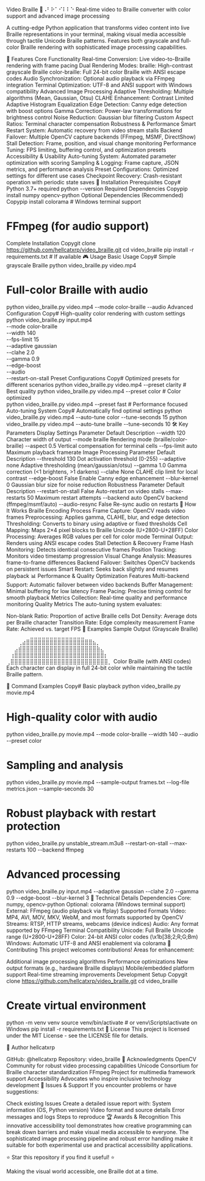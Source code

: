 Video Braille 🎥⠠⠃⠗⠁⠊⠇⠇⠑
Real-time video to Braille converter with color support and advanced image processing

A cutting-edge Python application that transforms video content into live Braille representations in your terminal, making visual media accessible through tactile Unicode Braille patterns. Features both grayscale and full-color Braille rendering with sophisticated image processing capabilities.

🌟 Features
Core Functionality
Real-time Conversion: Live video-to-Braille rendering with frame pacing
Dual Rendering Modes:
braille: High-contrast grayscale Braille
color-braille: Full 24-bit color Braille with ANSI escape codes
Audio Synchronization: Optional audio playback via FFmpeg integration
Terminal Optimization: UTF-8 and ANSI support with Windows compatibility
Advanced Image Processing
Adaptive Thresholding: Multiple algorithms (Mean, Gaussian, Otsu)
CLAHE Enhancement: Contrast Limited Adaptive Histogram Equalization
Edge Detection: Canny edge detection with boost options
Gamma Correction: Power-law transformations for brightness control
Noise Reduction: Gaussian blur filtering
Custom Aspect Ratios: Terminal character compensation
Robustness & Performance
Smart Restart System: Automatic recovery from video stream stalls
Backend Failover: Multiple OpenCV capture backends (FFmpeg, MSMF, DirectShow)
Stall Detection: Frame, position, and visual change monitoring
Performance Tuning: FPS limiting, buffering control, and optimization presets
Accessibility & Usability
Auto-tuning System: Automated parameter optimization with scoring
Sampling & Logging: Frame capture, JSON metrics, and performance analysis
Preset Configurations: Optimized settings for different use cases
Checkpoint Recovery: Crash-resistant operation with periodic state saves
🚀 Installation
Prerequisites
Copy# Python 3.7+ required
python --version
Required Dependencies
Copypip install numpy opencv-python
Optional Dependencies (Recommended)
Copypip install colorama  # Windows terminal support
# FFmpeg (for audio support)
Complete Installation
Copygit clone https://github.com/hellcatxrp/video_braille.git
cd video_braille
pip install -r requirements.txt  # If available
🎮 Usage
Basic Usage
Copy# Simple grayscale Braille
python video_braille.py video.mp4

# Full-color Braille with audio
python video_braille.py video.mp4 --mode color-braille --audio
Advanced Configuration
Copy# High-quality color rendering with custom settings
python video_braille.py input.mp4 \
  --mode color-braille \
  --width 140 \
  --fps-limit 15 \
  --adaptive gaussian \
  --clahe 2.0 \
  --gamma 0.9 \
  --edge-boost \
  --audio \
  --restart-on-stall
Preset Configurations
Copy# Optimized presets for different scenarios
python video_braille.py video.mp4 --preset clarity    # Best quality
python video_braille.py video.mp4 --preset color     # Color optimized  
python video_braille.py video.mp4 --preset fast      # Performance focused
Auto-tuning System
Copy# Automatically find optimal settings
python video_braille.py video.mp4 --auto-tune color --tune-seconds 15
python video_braille.py video.mp4 --auto-tune braille --tune-seconds 10
🛠️ Key Parameters
Display Settings
Parameter	Default	Description
--width	120	Character width of output
--mode	braille	Rendering mode (braille/color-braille)
--aspect	0.5	Vertical compensation for terminal cells
--fps-limit	auto	Maximum playback framerate
Image Processing
Parameter	Default	Description
--threshold	130	Dot activation threshold (0-255)
--adaptive	none	Adaptive thresholding (mean/gaussian/otsu)
--gamma	1.0	Gamma correction (<1 brightens, >1 darkens)
--clahe	None	CLAHE clip limit for local contrast
--edge-boost	False	Enable Canny edge enhancement
--blur-kernel	0	Gaussian blur size for noise reduction
Robustness
Parameter	Default	Description
--restart-on-stall	False	Auto-restart on video stalls
--max-restarts	50	Maximum restart attempts
--backend	auto	OpenCV backend (ffmpeg/msmf/auto)
--audio-resync	False	Re-sync audio on restarts
🎯 How It Works
Braille Encoding Process
Frame Capture: OpenCV reads video frames
Preprocessing: Applies gamma, CLAHE, blur, and edge detection
Thresholding: Converts to binary using adaptive or fixed thresholds
Cell Mapping: Maps 2×4 pixel blocks to Braille Unicode (U+2800-U+28FF)
Color Processing: Averages RGB values per cell for color mode
Terminal Output: Renders using ANSI escape codes
Stall Detection & Recovery
Frame Hash Monitoring: Detects identical consecutive frames
Position Tracking: Monitors video timestamp progression
Visual Change Analysis: Measures frame-to-frame differences
Backend Failover: Switches OpenCV backends on persistent issues
Smart Restart: Seeks back slightly and resumes playback
📊 Performance & Quality
Optimization Features
Multi-backend Support: Automatic failover between video backends
Buffer Management: Minimal buffering for low latency
Frame Pacing: Precise timing control for smooth playback
Metrics Collection: Real-time quality and performance monitoring
Quality Metrics
The auto-tuning system evaluates:

Non-blank Ratio: Proportion of active Braille cells
Dot Density: Average dots per Braille character
Transition Rate: Edge complexity measurement
Frame Rate: Achieved vs. target FPS
🎨 Examples
Sample Output (Grayscale Braille)
⠀⠀⠀⠀⠀⠀⣀⣀⣀⣀⣀⣀⣀⣀⣀⣀⣀⣀⣀⣀⠀⠀⠀⠀⠀⠀
⠀⠀⠀⢀⣴⣿⣿⣿⣿⣿⣿⣿⣿⣿⣿⣿⣿⣿⣿⣿⣿⣿⣦⡀⠀⠀⠀
⠀⠀⣠⣾⣿⣿⣿⣿⣿⣿⣿⣿⣿⣿⣿⣿⣿⣿⣿⣿⣿⣿⣿⣷⣄⠀⠀
⠀⢰⣿⣿⣿⣿⣿⣿⣿⣿⣿⣿⣿⣿⣿⣿⣿⣿⣿⣿⣿⣿⣿⣿⣿⡆⠀
⢀⣿⣿⣿⣿⣿⣿⣿⣿⣿⣿⣿⣿⣿⣿⣿⣿⣿⣿⣿⣿⣿⣿⣿⣿⣿⡀
Color Braille (with ANSI codes)
Each character can display in full 24-bit color while maintaining the tactile Braille pattern.

📝 Command Examples
Copy# Basic playback
python video_braille.py movie.mp4

# High-quality color with audio
python video_braille.py movie.mp4 --mode color-braille --width 140 --audio --preset color

# Sampling and analysis
python video_braille.py movie.mp4 --sample-output frames.txt --log-file metrics.json --sample-seconds 30

# Robust playback with restart protection
python video_braille.py unstable_stream.m3u8 --restart-on-stall --max-restarts 100 --backend ffmpeg

# Advanced processing
python video_braille.py input.mp4 --adaptive gaussian --clahe 2.0 --gamma 0.9 --edge-boost --blur-kernel 3
🔧 Technical Details
Dependencies
Core: numpy, opencv-python
Optional: colorama (Windows terminal support)
External: FFmpeg (audio playback via ffplay)
Supported Formats
Video: MP4, AVI, MOV, MKV, WebM, and most formats supported by OpenCV
Streams: RTSP, HTTP streams, webcams (device indices)
Audio: Any format supported by FFmpeg
Terminal Compatibility
Unicode: Full Braille Unicode range (U+2800-U+28FF)
Color: 24-bit ANSI color codes (\x1b[38;2;R;G;Bm)
Windows: Automatic UTF-8 and ANSI enablement via colorama
🤝 Contributing
This project welcomes contributions! Areas for enhancement:

Additional image processing algorithms
Performance optimizations
New output formats (e.g., hardware Braille displays)
Mobile/embedded platform support
Real-time streaming improvements
Development Setup
Copygit clone https://github.com/hellcatxrp/video_braille.git
cd video_braille
# Create virtual environment
python -m venv venv
source venv/bin/activate  # or venv\Scripts\activate on Windows
pip install -r requirements.txt
📜 License
This project is licensed under the MIT License - see the LICENSE file for details.

👤 Author
hellcatxrp

GitHub: @hellcatxrp
Repository: video_braille
🙏 Acknowledgments
OpenCV Community for robust video processing capabilities
Unicode Consortium for Braille character standardization
FFmpeg Project for multimedia framework support
Accessibility Advocates who inspire inclusive technology development
🐛 Issues & Support
If you encounter problems or have suggestions:

Check existing Issues
Create a detailed issue report with:
System information (OS, Python version)
Video format and source details
Error messages and logs
Steps to reproduce
🏆 Awards & Recognition
This innovative accessibility tool demonstrates how creative programming can break down barriers and make visual media accessible to everyone. The sophisticated image processing pipeline and robust error handling make it suitable for both experimental use and practical accessibility applications.

⭐ Star this repository if you find it useful! ⭐

Making the visual world accessible, one Braille dot at a time.

